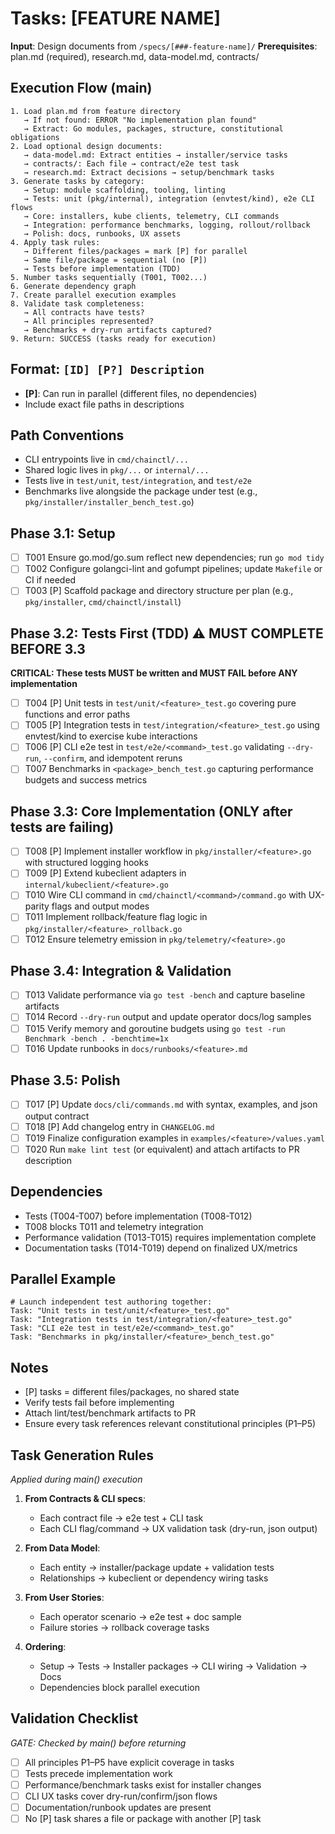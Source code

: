 # Tasks: [FEATURE NAME]

**Input**: Design documents from `/specs/[###-feature-name]/`
**Prerequisites**: plan.md (required), research.md, data-model.md, contracts/

## Execution Flow (main)
```
1. Load plan.md from feature directory
   → If not found: ERROR "No implementation plan found"
   → Extract: Go modules, packages, structure, constitutional obligations
2. Load optional design documents:
   → data-model.md: Extract entities → installer/service tasks
   → contracts/: Each file → contract/e2e test task
   → research.md: Extract decisions → setup/benchmark tasks
3. Generate tasks by category:
   → Setup: module scaffolding, tooling, linting
   → Tests: unit (pkg/internal), integration (envtest/kind), e2e CLI flows
   → Core: installers, kube clients, telemetry, CLI commands
   → Integration: performance benchmarks, logging, rollout/rollback
   → Polish: docs, runbooks, UX assets
4. Apply task rules:
   → Different files/packages = mark [P] for parallel
   → Same file/package = sequential (no [P])
   → Tests before implementation (TDD)
5. Number tasks sequentially (T001, T002...)
6. Generate dependency graph
7. Create parallel execution examples
8. Validate task completeness:
   → All contracts have tests?
   → All principles represented?
   → Benchmarks + dry-run artifacts captured?
9. Return: SUCCESS (tasks ready for execution)
```

## Format: `[ID] [P?] Description`
- **[P]**: Can run in parallel (different files, no dependencies)
- Include exact file paths in descriptions

## Path Conventions
- CLI entrypoints live in `cmd/chainctl/...`
- Shared logic lives in `pkg/...` or `internal/...`
- Tests live in `test/unit`, `test/integration`, and `test/e2e`
- Benchmarks live alongside the package under test (e.g., `pkg/installer/installer_bench_test.go`)

## Phase 3.1: Setup
- [ ] T001 Ensure go.mod/go.sum reflect new dependencies; run `go mod tidy`
- [ ] T002 Configure golangci-lint and gofumpt pipelines; update `Makefile` or CI if needed
- [ ] T003 [P] Scaffold package and directory structure per plan (e.g., `pkg/installer`, `cmd/chainctl/install`)

## Phase 3.2: Tests First (TDD) ⚠️ MUST COMPLETE BEFORE 3.3
**CRITICAL: These tests MUST be written and MUST FAIL before ANY implementation**
- [ ] T004 [P] Unit tests in `test/unit/<feature>_test.go` covering pure functions and error paths
- [ ] T005 [P] Integration tests in `test/integration/<feature>_test.go` using envtest/kind to exercise kube interactions
- [ ] T006 [P] CLI e2e test in `test/e2e/<command>_test.go` validating `--dry-run`, `--confirm`, and idempotent reruns
- [ ] T007 Benchmarks in `<package>_bench_test.go` capturing performance budgets and success metrics

## Phase 3.3: Core Implementation (ONLY after tests are failing)
- [ ] T008 [P] Implement installer workflow in `pkg/installer/<feature>.go` with structured logging hooks
- [ ] T009 [P] Extend kubeclient adapters in `internal/kubeclient/<feature>.go`
- [ ] T010 Wire CLI command in `cmd/chainctl/<command>/command.go` with UX-parity flags and output modes
- [ ] T011 Implement rollback/feature flag logic in `pkg/installer/<feature>_rollback.go`
- [ ] T012 Ensure telemetry emission in `pkg/telemetry/<feature>.go`

## Phase 3.4: Integration & Validation
- [ ] T013 Validate performance via `go test -bench` and capture baseline artifacts
- [ ] T014 Record `--dry-run` output and update operator docs/log samples
- [ ] T015 Verify memory and goroutine budgets using `go test -run Benchmark -bench . -benchtime=1x`
- [ ] T016 Update runbooks in `docs/runbooks/<feature>.md`

## Phase 3.5: Polish
- [ ] T017 [P] Update `docs/cli/commands.md` with syntax, examples, and json output contract
- [ ] T018 [P] Add changelog entry in `CHANGELOG.md`
- [ ] T019 Finalize configuration examples in `examples/<feature>/values.yaml`
- [ ] T020 Run `make lint test` (or equivalent) and attach artifacts to PR description

## Dependencies
- Tests (T004-T007) before implementation (T008-T012)
- T008 blocks T011 and telemetry integration
- Performance validation (T013-T015) requires implementation complete
- Documentation tasks (T014-T019) depend on finalized UX/metrics

## Parallel Example
```
# Launch independent test authoring together:
Task: "Unit tests in test/unit/<feature>_test.go"
Task: "Integration tests in test/integration/<feature>_test.go"
Task: "CLI e2e test in test/e2e/<command>_test.go"
Task: "Benchmarks in pkg/installer/<feature>_bench_test.go"
```

## Notes
- [P] tasks = different files/packages, no shared state
- Verify tests fail before implementing
- Attach lint/test/benchmark artifacts to PR
- Ensure every task references relevant constitutional principles (P1–P5)

## Task Generation Rules
*Applied during main() execution*

1. **From Contracts & CLI specs**:
   - Each contract file → e2e test + CLI task
   - Each CLI flag/command → UX validation task (dry-run, json output)
   
2. **From Data Model**:
   - Each entity → installer/package update + validation tests
   - Relationships → kubeclient or dependency wiring tasks
   
3. **From User Stories**:
   - Each operator scenario → e2e test + doc sample
   - Failure stories → rollback coverage tasks

4. **Ordering**:
   - Setup → Tests → Installer packages → CLI wiring → Validation → Docs
   - Dependencies block parallel execution

## Validation Checklist
*GATE: Checked by main() before returning*

- [ ] All principles P1–P5 have explicit coverage in tasks
- [ ] Tests precede implementation work
- [ ] Performance/benchmark tasks exist for installer changes
- [ ] CLI UX tasks cover dry-run/confirm/json flows
- [ ] Documentation/runbook updates are present
- [ ] No [P] task shares a file or package with another [P] task
